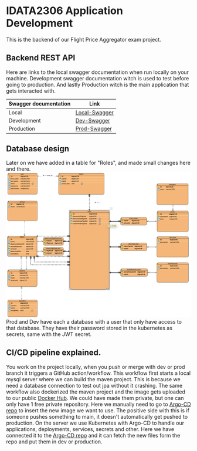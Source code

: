 # IDATA2306 Application Development
This is the backend of our Flight Price Aggregator exam project. 

## Backend REST API
Here are links to the local swagger documentation when run locally on your machine. Development swagger documentation witch is used to test 
before going to production. And lastly Production witch is the main application that gets interacted with.

| Swagger documentation | Link                                                                      |
|-----------------------|---------------------------------------------------------------------------|
| Local                 | [Local-Swagger](http://localhost:8080/swagger-ui/index.html#/)            |
| Development           | [Dev-Swagger](https://dev-api.flightfinder.space/swagger-ui/index.html#/) |
| Production            | [Prod-Swagger](https://api.flightfinder.space/swagger-ui/index.html#/)    |


## Database design
Later on we have added in a table for "Roles", and made small changes here and there.
![An image of out database schema drawn in Visual Paradigm](doc/DatabaseSchema.png "Image of our Database")
Prod and Dev have each a database with a user that only have access to that database. They have their password
stored in the kubernetes as secrets, same with the JWT secret.

## CI/CD pipeline explained.
You work on the project locally, when you push or merge with dev or prod branch it triggers a GitHub action/workflow.
This workflow first starts a local mysql server where we can build the maven project. This is because we need a database
connection to test out jpa without it crashing. The same workflow also dockerized the maven project and the image gets uploaded
to our public [Docker Hub](https://hub.docker.com/repositories/danielneset). We could have made them private, but one can only have
1 free private repository. Here we manually need to go to [Argo-CD repo](https://github.com/ADNTNU/argocd-config) to insert the new
image we want to use. The positive side with this is if someone pushes something to main, it doesn't automatically get pushed to 
production. On the server we use Kubernetes with Argo-CD to handle our applications, deployments, services, secrets and other. 
Here we have connected it to the [Argo-CD repo](https://github.com/ADNTNU/argocd-config) and it can fetch the new files form the
repo and put them in dev or production.